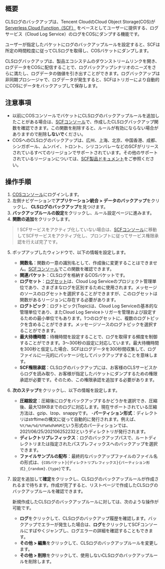 ## 概要

CLSログのバックアップは、Tencent CloudのCloud Object Storage(COS)が[Serverless Cloud Function（SCF）](https://www.tencentcloud.com/document/product/583) をベースとしてユーザーに提供する、ログサービス（Cloud Log Service）のログをCOSにダンプする機能です。

ユーザーが指定したバケットにログのバックアップルールを設定すると、SCFは所定の時間粒度に従ってCLSログを取得し、COSバケットにダンプします。

CLSログバックアップは、製品エコシステムのダウンストリームリンクを開き、ログデータをCOSに配信することで、ログバックアップシナリオのニーズをさらに満たし、ログデータの価値を引き出すことができます。ログバックアップは非同期プロシージャで、ログデータが発生すると、SCFはトリガーにより自動的にCOSにデータをバックアップして保存します。



## 注意事項

- 以前にCOSコンソールでバケットにCLSログのバックアップルールを追加したことがある場合は、[SCFコンソール](https://console.cloud.tencent.com/scf/list?rid=1&ns=default)で、作成したCLSログバックアップ関数を確認できます。この関数を削除すると、ルールが有効にならない場合がありますので削除**しないで**ください。
- COSへのCLSログのバックアップは、広州、上海、北京、中国香港、成都、シンガポール、ムンバイ、トロント、シリコンバレーなどのSCFがリリースされているすべてのリージョンでサポートされています。その他のサポートされているリージョンについては、[SCF製品ドキュメント](https://www.tencentcloud.com/document/product/583)をご参照ください。

## 操作手順

1. [COSコンソール](https://console.cloud.tencent.com/cos5)にログインします。
2. 左側ナビゲーションで**アプリケーション統合 > データのバックアップ**をクリックし、 **CLSログのバックアップ**を見つけます。
3. **バックアップルールの設定**をクリックし、ルール設定ページに進みます。
4. **関数の追加**をクリックします。
>! SCFサービスをアクティブ化していない場合は、[SCFコンソール](https://console.cloud.tencent.com/scf)に移動してSCFサービスをアクティブ化し、プロンプトに従ってサービス権限承認を行えば完了です。
>
5. ポップアップしたウィンドウで、以下の情報を設定します。

	- **関数名**：関数の一意の識別名として、作成後に変更することはできません。[SCFコンソール](https://console.cloud.tencent.com/scf/list?rid=1&ns=default)でこの関数を確認できます。
	- **関連バケット**：CLSログを格納するCOSバケットです。
	- **ログセット**：[ログセット](https://intl.cloud.tencent.com/document/product/614/32849)は、Cloud Log Serviceのプロジェクト管理単位であり、さまざまなログを区別するために使用されます。メッセージのソースのログセットを選択することができますが、このログセットは関数があるリージョンに存在する必要があります。
	- **ログトピック**：ログトピック(Topic)は、Cloud Log Serviceの基本的な管理単位であり、またCloud Log Serviceトリガーを管理および設定するための最小単位でもあります。1つのログセットに、複数のログトピックを含めることができます。メッセージソースのログトピックを選択することができます。
	- **最大待機時間**：待機時間を設定することで、ログを取得する頻度を制御することができます。3～300秒の設定に対応しています。最大待機時間を300秒と仮定した場合、SCFはログデータを300秒間収集して、ログファイルに一元的にパッケージ化してバックアップすることを意味します。
	- **SCF権限承認**：CLSログのバックアップには、お客様のCLSサービスからログを読み取り、お客様が指定したバケットにダンプするための権限承認が必要です。そのため、この権限承認を追加する必要があります。
6. **次のステップ**をクリックし、以下の情報を設定します。

	- **圧縮設定**：圧縮後にログをバックアップするかどうかを選択でき、圧縮後、最大128KBまでのログに対応します。現在サポートされている圧縮方法は、gzip、lzop、snappyです。
	-**パーティション形式**：ディレクトリはstrftimeの構文に従って自動的に発行されます。例えば、`%Y/%m/%d/%Y%m%d%H%M`という形式のパーティションでは、2021/06/25/202106252232というディレクトリが発行されます。
	- **ディレクトリプレフィックス**：ログのバックアップパスで、ルートディレクトリまたは指定されたパスプレフィックスへのバックアップを選択できます。
	- **ファイルサンプルの配布**：最終的なバックアップファイルのファイル名の形式は、`{COSバケット}{ディレクトリプレフィックス}{パーティション形式}_{random}.{type}`です。
7. 設定を追加して**確定**をクリックし、CLSログのバックアップルールが作成されるまで待ちます。作成が完了すると、リストページで作成したCLSログのバックアップルールを確認できます。

   新規作成したCLSログのバックアップルールに対しては、次のような操作が可能です。
	- **ログ**をクリックして、CLSログのバックアップ履歴を確認します。バックアップでエラーが発生した場合は、**ログ**をクリックしてSCFコンソールにすばやくジャンプし、ログエラーの詳細を確認することもできます。
	- **その他 > 編集**をクリックして、CLSログのバックアップルールを変更します。
	- **その他 > 削除**をクリックして、使用しないCLSログのバックアップルールを削除します。
